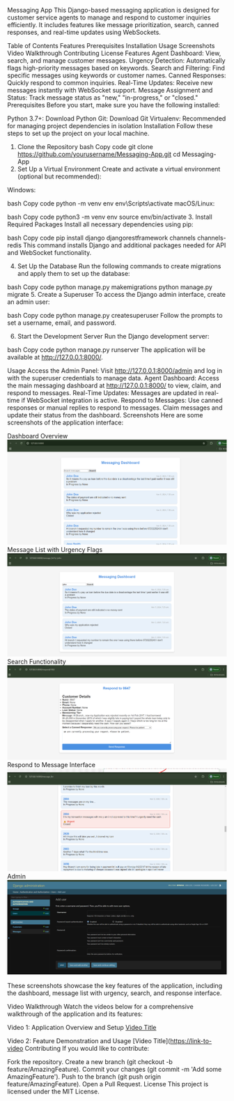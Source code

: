 Messaging App
This Django-based messaging application is designed for customer service agents to manage and respond to customer inquiries efficiently. It includes features like message prioritization, search, canned responses, and real-time updates using WebSockets.

Table of Contents
Features
Prerequisites
Installation
Usage
Screenshots
Video Walkthrough
Contributing
License
Features
Agent Dashboard: View, search, and manage customer messages.
Urgency Detection: Automatically flags high-priority messages based on keywords.
Search and Filtering: Find specific messages using keywords or customer names.
Canned Responses: Quickly respond to common inquiries.
Real-Time Updates: Receive new messages instantly with WebSocket support.
Message Assignment and Status: Track message status as "new," "in-progress," or "closed."
Prerequisites
Before you start, make sure you have the following installed:

Python 3.7+: Download Python
Git: Download Git
Virtualenv: Recommended for managing project dependencies in isolation
Installation
Follow these steps to set up the project on your local machine.

1. Clone the Repository
bash
Copy code
git clone https://github.com/yourusername/Messaging-App.git
cd Messaging-App
2. Set Up a Virtual Environment
Create and activate a virtual environment (optional but recommended):

Windows:

bash
Copy code
python -m venv env
env\Scripts\activate
macOS/Linux:

bash
Copy code
python3 -m venv env
source env/bin/activate
3. Install Required Packages
Install all necessary dependencies using pip:

bash
Copy code
pip install django djangorestframework channels channels-redis
This command installs Django and additional packages needed for API and WebSocket functionality.

4. Set Up the Database
Run the following commands to create migrations and apply them to set up the database:

bash
Copy code
python manage.py makemigrations
python manage.py migrate
5. Create a Superuser
To access the Django admin interface, create an admin user:

bash
Copy code
python manage.py createsuperuser
Follow the prompts to set a username, email, and password.

6. Start the Development Server
Run the Django development server:

bash
Copy code
python manage.py runserver
The application will be available at http://127.0.0.1:8000/.

Usage
Access the Admin Panel: Visit http://127.0.0.1:8000/admin and log in with the superuser credentials to manage data.
Agent Dashboard: Access the main messaging dashboard at http://127.0.0.1:8000/ to view, claim, and respond to messages.
Real-Time Updates: Messages are updated in real-time if WebSocket integration is active.
Respond to Messages: Use canned responses or manual replies to respond to messages. Claim messages and update their status from the dashboard.
Screenshots
Here are some screenshots of the application interface:

Dashboard Overview
![Message List](2.png)
Message List with Urgency Flags
![Message List](4.png)
Search Functionality
![Message List](3.png)
Respond to Message Interface
![Message List](5.png)
Admin
![Message List](1.png)

These screenshots showcase the key features of the application, including the dashboard, message list with urgency, search, and response interface.

Video Walkthrough
Watch the videos below for a comprehensive walkthrough of the application and its features:

Video 1: Application Overview and Setup
[Video Title]([https://link-to-video](https://www.loom.com/share/c688bd1d9b784d93abc647e5c62d3d77?sid=1c31f1f3-461a-41b4-b2f8-4d8738128586))

Video 2: Feature Demonstration and Usage
[Video Title]([https://link-to-video](https://www.loom.com/share/c688bd1d9b784d93abc647e5c62d3d77?sid=d5b1d78b-77dc-4129-9963-aa5da36e375a)
Contributing
If you would like to contribute:

Fork the repository.
Create a new branch (git checkout -b feature/AmazingFeature).
Commit your changes (git commit -m 'Add some AmazingFeature').
Push to the branch (git push origin feature/AmazingFeature).
Open a Pull Request.
License
This project is licensed under the MIT License.

